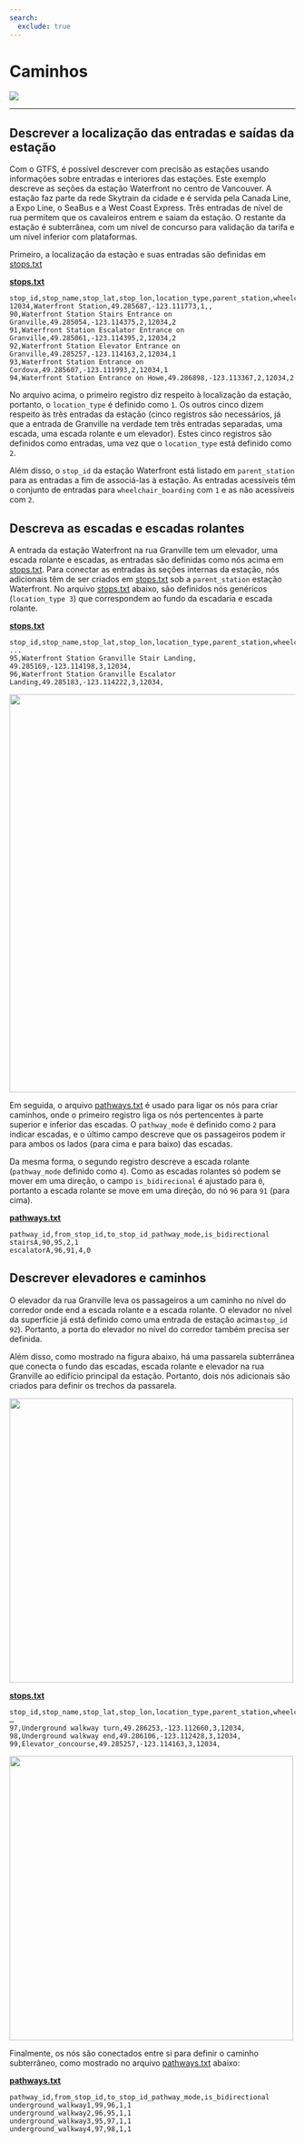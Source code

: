 ```yaml
---
search:
  exclude: true
---
```


# Caminhos

<img class="center" src="../../../assets/pathways-visual.jpg">

<hr/>

## Descrever a localização das entradas e saídas da estação

Com o GTFS, é possível descrever com precisão as estações usando informações sobre entradas e interiores das estações. Este exemplo descreve as seções da estação Waterfront no centro de Vancouver. A estação faz parte da rede Skytrain da cidade e é servida pela Canada Line, a Expo Line, o SeaBus e a West Coast Express. Três entradas de nível de rua permitem que os cavaleiros entrem e saiam da estação. O restante da estação é subterrânea, com um nível de concurso para validação da tarifa e um nível inferior com plataformas.

Primeiro, a localização da estação e suas entradas são definidas em [stops.txt](../../reference/#pathwaystxt)

[**stops.txt**](../../reference/#stopstxt)

    stop_id,stop_name,stop_lat,stop_lon,location_type,parent_station,wheelchair_boarding
    12034,Waterfront Station,49.285687,-123.111773,1,,
    90,Waterfront Station Stairs Entrance on Granville,49.285054,-123.114375,2,12034,2
    91,Waterfront Station Escalator Entrance on Granville,49.285061,-123.114395,2,12034,2
    92,Waterfront Station Elevator Entrance on Granville,49.285257,-123.114163,2,12034,1
    93,Waterfront Station Entrance on Cordova,49.285607,-123.111993,2,12034,1
    94,Waterfront Station Entrance on Howe,49.286898,-123.113367,2,12034,2

No arquivo acima, o primeiro registro diz respeito à localização da estação, portanto, o `location_type` é definido como `1`. Os outros cinco dizem respeito às três entradas da estação (cinco registros são necessários, já que a entrada de Granville na verdade tem três entradas separadas, uma escada, uma escada rolante e um elevador). Estes cinco registros são definidos como entradas, uma vez que o `location_type` está definido como `2`.

Além disso, o `stop_id` da estação Waterfront está listado em `parent_station` para as entradas a fim de associá-las à estação. As entradas acessíveis têm o conjunto de entradas para `wheelchair_boarding` com `1` e as não acessíveis com `2`.

## Descreva as escadas e escadas rolantes

A entrada da estação Waterfront na rua Granville tem um elevador, uma escada rolante e escadas, as entradas são definidas como nós acima em [stops.txt](../../reference/#stopstxt). Para conectar as entradas às seções internas da estação, nós adicionais têm de ser criados em [stops.txt](../../reference/#stopstxt) sob a `parent_station` estação Waterfront. No arquivo [stops.txt](../../reference/#stopstxt) abaixo, são definidos nós genéricos (`location_type 3`) que correspondem ao fundo da escadaria e escada rolante.

[**stops.txt**](../../reference/#stopstxt)

    stop_id,stop_name,stop_lat,stop_lon,location_type,parent_station,wheelchair_boarding
    ...
    95,Waterfront Station Granville Stair Landing, 49.285169,-123.114198,3,12034,
    96,Waterfront Station Granville Escalator Landing,49.285183,-123.114222,3,12034,

<img class="center" src="../../../assets/pathways.png" width="700px"/>

Em seguida, o arquivo [pathways.txt](../../reference/#pathwaystxt) é usado para ligar os nós para criar caminhos, onde o primeiro registro liga os nós pertencentes à parte superior e inferior das escadas. O `pathway_mode` é definido como `2` para indicar escadas, e o último campo descreve que os passageiros podem ir para ambos os lados (para cima e para baixo) das escadas.

Da mesma forma, o segundo registro descreve a escada rolante (`pathway_mode` definido como `4`). Como as escadas rolantes só podem se mover em uma direção, o campo `is_bidirecional` é ajustado para `0`, portanto a escada rolante se move em uma direção, do nó `96` para `91` (para cima).

[**pathways.txt**](../../reference/#pathwaystxt)

    pathway_id,from_stop_id,to_stop_id_pathway_mode,is_bidirectional
    stairsA,90,95,2,1
    escalatorA,96,91,4,0

## Descrever elevadores e caminhos

O elevador da rua Granville leva os passageiros a um caminho no nível do corredor onde end a escada rolante e a escada rolante. O elevador no nível da superfície já está definido como uma entrada de estação acima`stop_id` `92`). Portanto, a porta do elevador no nível do corredor também precisa ser definida.

Além disso, como mostrado na figura abaixo, há uma passarela subterrânea que conecta o fundo das escadas, escada rolante e elevador na rua Granville ao edifício principal da estação. Portanto, dois nós adicionais são criados para definir os trechos da passarela.

<img class="center" src="../../../assets/pathways-2.png" width="500px"/>

[**stops.txt**](../../reference/#stopstxt)

    stop_id,stop_name,stop_lat,stop_lon,location_type,parent_station,wheelchair_boarding
    …
    97,Underground walkway turn,49.286253,-123.112660,3,12034,
    98,Underground walkway end,49.286106,-123.112428,3,12034,
    99,Elevator_concourse,49.285257,-123.114163,3,12034,

<img class="center" src="../../../assets/pathways-3.png" width="500px"/>

Finalmente, os nós são conectados entre si para definir o caminho subterrâneo, como mostrado no arquivo [pathways.txt](../../reference/#pathwaystxt) abaixo:

[**pathways.txt**](../../reference/#pathwaystxt)

    pathway_id,from_stop_id,to_stop_id_pathway_mode,is_bidirectional
    underground_walkway1,99,96,1,1
    underground_walkway2,96,95,1,1
    underground_walkway3,95,97,1,1
    underground_walkway4,97,98,1,1
